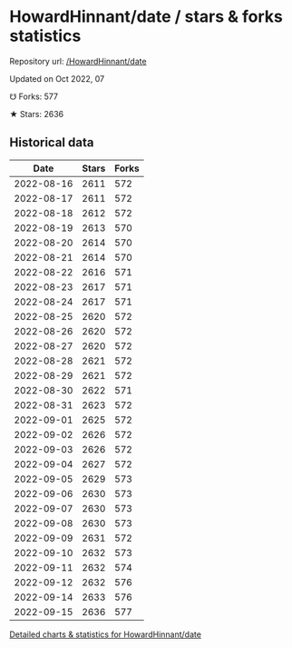 # HowardHinnant/date / stars & forks statistics

Repository url: [/HowardHinnant/date](https://github.com/HowardHinnant/date)

Updated on Oct 2022, 07

☋ Forks: 577

★ Stars: 2636

## Historical data
| Date | Stars | Forks |
|------|-------|-------|
| 2022-08-16 | 2611 | 572 | 
| 2022-08-17 | 2611 | 572 | 
| 2022-08-18 | 2612 | 572 | 
| 2022-08-19 | 2613 | 570 | 
| 2022-08-20 | 2614 | 570 | 
| 2022-08-21 | 2614 | 570 | 
| 2022-08-22 | 2616 | 571 | 
| 2022-08-23 | 2617 | 571 | 
| 2022-08-24 | 2617 | 571 | 
| 2022-08-25 | 2620 | 572 | 
| 2022-08-26 | 2620 | 572 | 
| 2022-08-27 | 2620 | 572 | 
| 2022-08-28 | 2621 | 572 | 
| 2022-08-29 | 2621 | 572 | 
| 2022-08-30 | 2622 | 571 | 
| 2022-08-31 | 2623 | 572 | 
| 2022-09-01 | 2625 | 572 | 
| 2022-09-02 | 2626 | 572 | 
| 2022-09-03 | 2626 | 572 | 
| 2022-09-04 | 2627 | 572 | 
| 2022-09-05 | 2629 | 573 | 
| 2022-09-06 | 2630 | 573 | 
| 2022-09-07 | 2630 | 573 | 
| 2022-09-08 | 2630 | 573 | 
| 2022-09-09 | 2631 | 572 | 
| 2022-09-10 | 2632 | 573 | 
| 2022-09-11 | 2632 | 574 | 
| 2022-09-12 | 2632 | 576 | 
| 2022-09-14 | 2633 | 576 | 
| 2022-09-15 | 2636 | 577 | 


[Detailed charts & statistics for HowardHinnant/date](https://reviewgithub.com/rep/HowardHinnant/date)
